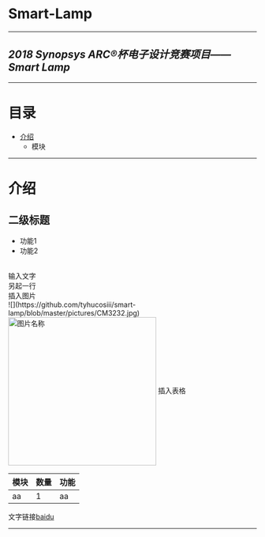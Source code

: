 **Smart-Lamp**
====
----
*2018 Synopsys ARC®杯电子设计竞赛项目——Smart Lamp*
----
----
# **目录**
* [介绍](#介绍)
  * 模块
----
# **介绍**
## **二级标题**
* 功能1
* 功能2
<br>
输入文字<br>
另起一行<br>
插入图片<br>
![](https://github.com/tyhucosiii/smart-lamp/blob/master/pictures/CM3232.jpg)<br>
<img src="https://github.com/tyhucosiii/smart-lamp/blob/master/pictures/CM3232.jpg" width = "300" alt="图片名称" align=center />
插入表格<br>

|模块 |数量 |功能 |
|:--- |:--- |:--- |
|aa|1|aa|

文字链接[baidu](https://www.baidu.com)

----

